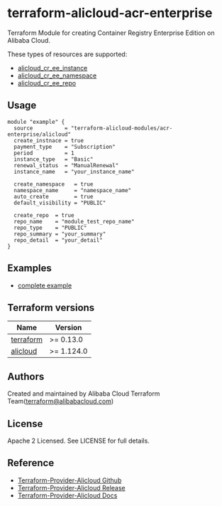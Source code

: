# terraform-alicloud-acr-enterprise
Terraform Module for creating Container Registry Enterprise Edition on Alibaba Cloud.

These types of resources are supported:

* [alicloud_cr_ee_instance](https://registry.terraform.io/providers/aliyun/alicloud/latest/docs/resources/cr_ee_instance)
* [alicloud_cr_ee_namespace](https://registry.terraform.io/providers/aliyun/alicloud/latest/docs/resources/cr_ee_namespace)
* [alicloud_cr_ee_repo](https://registry.terraform.io/providers/aliyun/alicloud/latest/docs/resources/cr_ee_repo)

## Usage

```hcl
module "example" {
  source          = "terraform-alicloud-modules/acr-enterprise/alicloud"
  create_instnace = true
  payment_type    = "Subscription"
  period          = 1
  instance_type   = "Basic"
  renewal_status  = "ManualRenewal"
  instance_name   = "your_instance_name"

  create_namespace   = true
  namespace_name     = "namespace_name"
  auto_create        = true
  default_visibility = "PUBLIC"

  create_repo  = true
  repo_name    = "module_test_repo_name"
  repo_type    = "PUBLIC"
  repo_summary = "your_summary"
  repo_detail  = "your_detail"
}
```

## Examples

* [complete example](https://github.com/terraform-alicloud-modules/terraform-alicloud-acr-enterprise/tree/main/examples/complete)

## Terraform versions

| Name | Version |
|------|---------|
| <a name="requirement_terraform"></a> [terraform](#requirement\_terraform) | >= 0.13.0 |
| <a name="requirement_alicloud"></a> [alicloud](#requirement\_alicloud) | >= 1.124.0 |

Authors
-------
Created and maintained by Alibaba Cloud Terraform Team(terraform@alibabacloud.com)

License
----
Apache 2 Licensed. See LICENSE for full details.

Reference
---------
* [Terraform-Provider-Alicloud Github](https://github.com/terraform-providers/terraform-provider-alicloud)
* [Terraform-Provider-Alicloud Release](https://releases.hashicorp.com/terraform-provider-alicloud/)
* [Terraform-Provider-Alicloud Docs](https://www.terraform.io/docs/providers/alicloud/index.html)